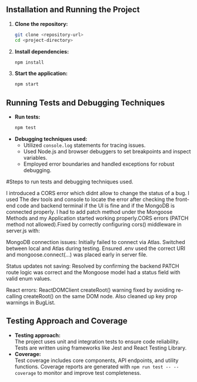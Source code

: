 ## Installation and Running the Project

1. **Clone the repository:**
    ```bash
    git clone <repository-url>
    cd <project-directory>
    ```
2. **Install dependencies:**
    ```bash
    npm install
    ```
3. **Start the application:**
    ```bash
    npm start
    ```

## Running Tests and Debugging Techniques

- **Run tests:**
  ```bash
  npm test
  ```
- **Debugging techniques used:**
  - Utilized `console.log` statements for tracing issues.
  - Used Node.js and browser debuggers to set breakpoints and inspect variables.
  - Employed error boundaries and handled exceptions for robust debugging.
 
#Steps to run tests and debugging techniques used.
    
I introduced a CORS error which didnt allow to change the status of a bug. I used The dev tools and console to locate the error after checking the front-end code and backend terminal if the UI is fine and if the MongoDB is connected properly. I had to add patch method under the Mongoose Methods and my Application started working properly.CORS errors (PATCH method not allowed).Fixed by correctly configuring cors() middleware in server.js with:

MongoDB connection issues:
Initially failed to connect via Atlas. Switched between local and Atlas during testing. Ensured .env used the correct URI and mongoose.connect(...) was placed early in server file.

Status updates not saving:
Resolved by confirming the backend PATCH route logic was correct and the Mongoose model had a status field with valid enum values.

React errors:
ReactDOMClient createRoot() warning fixed by avoiding re-calling createRoot() on the same DOM node. Also cleaned up key prop warnings in BugList.

## Testing Approach and Coverage

- **Testing approach:**  
  The project uses unit and integration tests to ensure code reliability. Tests are written using frameworks like Jest and React Testing Library.
- **Coverage:**  
  Test coverage includes core components, API endpoints, and utility functions. Coverage reports are generated with `npm run test -- --coverage` to monitor and improve test completeness.
